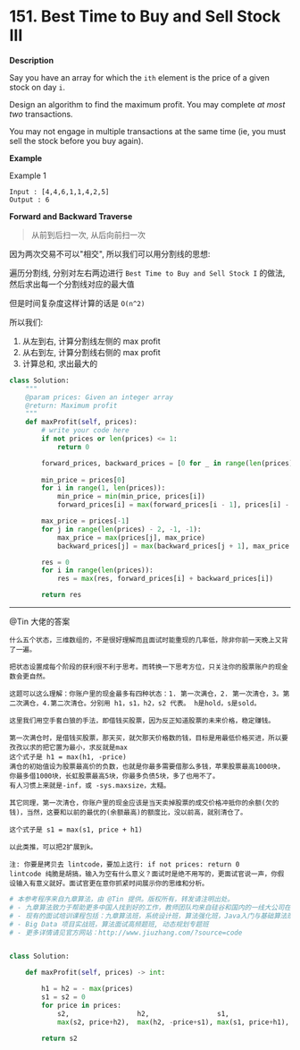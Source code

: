 # 151. Best Time to Buy and Sell Stock III

**Description**

Say you have an array for which the `ith` element is the price of a given stock on day `i`.

Design an algorithm to find the maximum profit. You may complete *at most two* transactions.

You may not engage in multiple transactions at the same time (ie, you must sell the stock before you buy again).

**Example**

Example 1

```
Input : [4,4,6,1,1,4,2,5]
Output : 6
```

**Forward and Backward Traverse**

> 从前到后扫一次, 从后向前扫一次

因为两次交易不可以"相交", 所以我们可以用分割线的思想:

遍历分割线, 分别对左右两边进行 `Best Time to Buy and Sell Stock I` 的做法, 然后求出每一个分割线对应的最大值

但是时间复杂度这样计算的话是 `O(n^2)`

所以我们:

1. 从左到右, 计算分割线左侧的 max profit
2. 从右到左, 计算分割线右侧的 max profit
3. 计算总和, 求出最大的


```python
class Solution:
    """
    @param prices: Given an integer array
    @return: Maximum profit
    """
    def maxProfit(self, prices):
        # write your code here
        if not prices or len(prices) <= 1:
            return 0

        forward_prices, backward_prices = [0 for _ in range(len(prices))], [0 for _ in range(len(prices))]
        
        min_price = prices[0]
        for i in range(1, len(prices)):
            min_price = min(min_price, prices[i])
            forward_prices[i] = max(forward_prices[i - 1], prices[i] - min_price)

        max_price = prices[-1]
        for j in range(len(prices) - 2, -1, -1):
            max_price = max(prices[j], max_price)
            backward_prices[j] = max(backward_prices[j + 1], max_price - prices[j])

        res = 0
        for i in range(len(prices)):
            res = max(res, forward_prices[i] + backward_prices[i])

        return res
```

***

@Tin 大佬的答案

```
什么五个状态，三维数组的，不是很好理解而且面试时能重现的几率低，除非你前一天晚上又背了一遍。

把状态设置成每个阶段的获利很不利于思考。而转换一下思考方位，只关注你的股票账户的现金数会更自然。

这题可以这么理解：你账户里的现金最多有四种状态：1. 第一次满仓，2. 第一次清仓，3。第二次满仓，4.第二次清仓。分别用 h1，s1，h2，s2 代表。 h是hold，s是sold。

这里我们用空手套白狼的手法，即借钱买股票，因为反正知道股票的未来价格，稳定赚钱。

第一次满仓时，是借钱买股票，那天买，就欠那天价格数的钱，目标是用最低价格买进，所以要孜孜以求的把它置为最小，求反就是max
这个式子是 h1 = max(h1, -price)
满仓的初始值设为股票最高价的负数，也就是你最多需要借那么多钱，苹果股票最高1000块，你最多借1000块，长虹股票最高5块，你最多负债5块，多了也用不了。
有人习惯上来就是-inf，或 -sys.maxsize，太糙。

其它同理，第一次清仓，你账户里的现金应该是当天卖掉股票的成交价格冲抵你的余额(欠的钱)，当然，这要和以前的最优的(余额最高)的额度比，没以前高，就别清仓了。

这个式子是 s1 = max(s1, price + h1)

以此类推，可以把2扩展到k。

注: 你要是拷贝去 lintcode，要加上这行: if not prices: return 0
lintcode 纯脆是胡搞，输入为空有什么意义？面试时是绝不用写的，更面试官说一声，你假设输入有意义就好。面试官更在意你抓紧时间展示你的思维和分析。
```

```python
# 本参考程序来自九章算法，由 @Tin 提供。版权所有，转发请注明出处。
# - 九章算法致力于帮助更多中国人找到好的工作，教师团队均来自硅谷和国内的一线大公司在职工程师。
# - 现有的面试培训课程包括：九章算法班，系统设计班，算法强化班，Java入门与基础算法班，Android 项目实战班，
# - Big Data 项目实战班，算法面试高频题班, 动态规划专题班
# - 更多详情请见官方网站：http://www.jiuzhang.com/?source=code


class Solution:

    def maxProfit(self, prices) -> int:

        h1 = h2 = - max(prices) 
        s1 = s2 = 0 
        for price in prices:
            s2,                 h2,                 s1,                 h1 = \
            max(s2, price+h2),  max(h2, -price+s1), max(s1, price+h1),  max(h1, -price) 

        return s2
```
